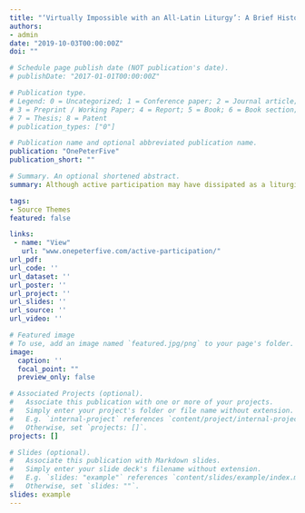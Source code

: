 ```yaml
---
title: "‘Virtually Impossible with an All-Latin Liturgy’: A Brief History of Active Participation"
authors:
- admin
date: "2019-10-03T00:00:00Z"
doi: ""

# Schedule page publish date (NOT publication's date).
# publishDate: "2017-01-01T00:00:00Z"

# Publication type.
# Legend: 0 = Uncategorized; 1 = Conference paper; 2 = Journal article;
# 3 = Preprint / Working Paper; 4 = Report; 5 = Book; 6 = Book section;
# 7 = Thesis; 8 = Patent
# publication_types: ["0"]

# Publication name and optional abbreviated publication name.
publication: "OnePeterFive"
publication_short: ""

# Summary. An optional shortened abstract.
summary: Although active participation may have dissipated as a liturgical rallying call, it remains an unusually revealing and concise way to track how the Church has evolved over recent decades. This was a new concept in regards to liturgy, and its importance is paramount, as it is a frequently cited justification for the 20th-century liturgical reforms.

tags:
- Source Themes
featured: false

links:
 - name: "View"
   url: "www.onepeterfive.com/active-participation/"
url_pdf: 
url_code: ''
url_dataset: ''
url_poster: ''
url_project: ''
url_slides: ''
url_source: ''
url_video: ''

# Featured image
# To use, add an image named `featured.jpg/png` to your page's folder. 
image:
  caption: ''
  focal_point: ""
  preview_only: false

# Associated Projects (optional).
#   Associate this publication with one or more of your projects.
#   Simply enter your project's folder or file name without extension.
#   E.g. `internal-project` references `content/project/internal-project/index.md`.
#   Otherwise, set `projects: []`.
projects: []

# Slides (optional).
#   Associate this publication with Markdown slides.
#   Simply enter your slide deck's filename without extension.
#   E.g. `slides: "example"` references `content/slides/example/index.md`.
#   Otherwise, set `slides: ""`.
slides: example
---
```




